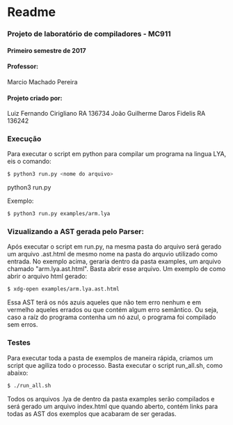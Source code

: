 # Readme

### Projeto de laboratório de compiladores - MC911
#### Primeiro semestre de 2017

#### Professor:
Marcio Machado Pereira

#### Projeto criado por:
Luiz Fernando Cirigliano            RA 136734
João Guilherme Daros Fidelis    RA  136242

### Execução

Para executar o script em python para compilar um programa na lingua LYA, eis o comando:

```sh
$ python3 run.py <nome do arquivo>
```

python3 run.py <nome do arquivo>

Exemplo:

```sh
$ python3 run.py examples/arm.lya
```

### Vizualizando a AST gerada pelo Parser:

Após executar o script em run.py, na mesma pasta do arquivo será gerado um arquivo .ast.html de mesmo nome na pasta do arquvio utilizado como entrada.
No exemplo acima, geraria dentro da pasta examples, um arquivo chamado "arm.lya.ast.html". Basta abrir esse arquivo. Um exemplo de como abrir o arquivo html gerado:

```sh
$ xdg-open examples/arm.lya.ast.html
```

Essa AST terá os nós azuis aqueles que não tem erro nenhum e em vermelho aqueles errados ou que contém algum erro semântico.
Ou seja, caso a raíz do programa contenha um nó azul, o programa foi compilado sem erros.

### Testes

Para executar toda a pasta de exemplos de maneira rápida, criamos um script que agiliza todo o processo.
Basta executar o script run_all.sh, como abaixo:

```sh
$ ./run_all.sh
```

Todos os arquivos .lya de dentro da pasta examples serão compilados e será gerado um arquivo index.html que quando aberto, contém links para todas as AST dos exemplos que acabaram de ser geradas.
